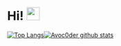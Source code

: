 # Hi! <img src="https://raw.githubusercontent.com/MartinHeinz/MartinHeinz/master/wave.gif" width="30px">


[![Top Langs](https://github-readme-stats.vercel.app/api/top-langs/?username=nybik1&layout=compact&theme=radical)](https://github.com/anuraghazra/github-readme-stats)[![Avoc0der github stats](https://github-readme-stats.vercel.app/api?username=nybik1&theme=highcontrast)](https://github.com/anuraghazra/github-readme-stats)


